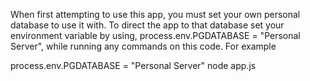 When first attempting to use this app, you must set your own personal database to use it with. To direct the app to that database set your environment variable by using, process.env.PGDATABASE = "Personal Server", while running any commands on this code. For example

process.env.PGDATABASE = "Personal Server" node app.js